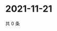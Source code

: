 # 2021-11-21

共 0 条

<!-- BEGIN WEIBO -->
<!-- 最后更新时间 Sun Nov 21 2021 15:00:59 GMT+0800 (China Standard Time) -->

<!-- END WEIBO -->
